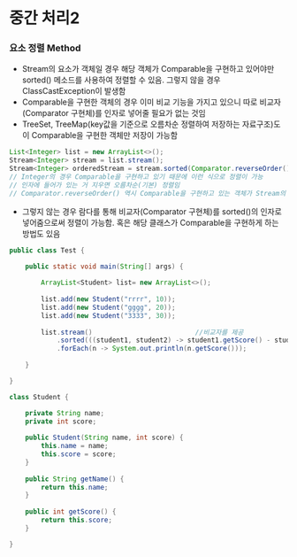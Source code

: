 # 중간 처리2
### 요소 정렬 Method
- Stream의 요소가 객체일 경우 해당 객체가 Comparable을 구현하고 있어야만 sorted() 메소드를 사용하여 정렬할 수 있음. 그렇지 않을 경우 ClassCastException이 발생함
- Comparable을 구현한 객체의 경우 이미 비교 기능을 가지고 있으니 따로 비교자(Comparator 구현체)를 인자로 넣어줄 필요가 없는 것임
- TreeSet, TreeMap(key값을 기준으로 오름차순 정렬하여 저장하는 자료구조)도 이 Comparable을 구현한 객체만 저장이 가능함

```java
List<Integer> list = new ArrayList<>();
Stream<Integer> stream = list.stream();
Stream<Integer> orderedStream = stream.sorted(Comparator.reverseOrder());
// Integer의 경우 Comparable을 구현하고 있기 때문에 이런 식으로 정렬이 가능
// 인자에 들어가 있는 거 지우면 오름차순(기본) 정렬임
// Comparator.reverseOrder() 역시 Comparable을 구현하고 있는 객체가 Stream의 요소일 경우에만 사용할 수 있음
```

- 그렇지 않는 경우 람다를 통해 비교자(Comparator 구현체)를 sorted()의 인자로 넣어줌으로써 정렬이 가능함. 혹은 해당 클래스가 Comparable을 구현하게 하는 방법도 있음

```java
public class Test {

	public static void main(String[] args) {
	
		ArrayList<Student> list= new ArrayList<>();
		
		list.add(new Student("rrrr", 10));
		list.add(new Student("gggg", 20));
		list.add(new Student("3333", 30));
		
		list.stream()                          //비교자를 제공
			.sorted(((student1, student2) -> student1.getScore() - student2.getScore()))
			.forEach(n -> System.out.println(n.getScore()));
	
	}

}

class Student {

	private String name;
	private int score;
	
	public Student(String name, int score) {
		this.name = name;
		this.score = score;
	}
	
	public String getName() {
		return this.name;
	}
	
	public int getScore() {
		return this.score;
	}

}
```